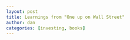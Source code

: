 ```yaml
---
layout: post
title: Learnings from "One up on Wall Street"
author: dan
categories: [investing, books]
---
```

